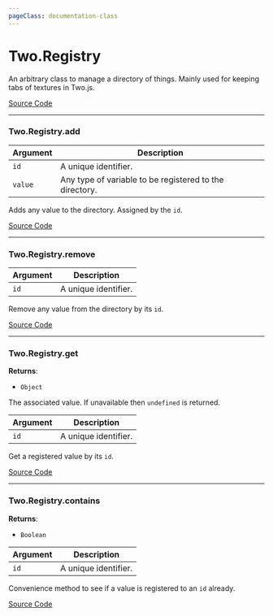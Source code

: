 ```yaml
---
pageClass: documentation-class
---
```


# Two.Registry



An arbitrary class to manage a directory of things. Mainly used for keeping tabs of textures in Two.js.


<div class="meta">

  [Source Code](https://github.com/jonobr1/two.js/blob/dev/src/registry.js#L3)

</div>







---

<div class="instance function ">

### Two.Registry.add










<div class="params">

| Argument | Description |
| ---- | ----------- |
|  `id`  | A unique identifier. |
|  `value`  | Any type of variable to be registered to the directory. |
</div>




<div class="description">

Adds any value to the directory. Assigned by the `id`.

</div>



<div class="meta">

  [Source Code](https://github.com/jonobr1/two.js/blob/dev/src/registry.js#L18)

</div>






</div>



---

<div class="instance function ">

### Two.Registry.remove










<div class="params">

| Argument | Description |
| ---- | ----------- |
|  `id`  | A unique identifier. |
</div>




<div class="description">

Remove any value from the directory by its `id`.

</div>



<div class="meta">

  [Source Code](https://github.com/jonobr1/two.js/blob/dev/src/registry.js#L30)

</div>






</div>



---

<div class="instance function ">

### Two.Registry.get




<div class="returns">

__Returns__:



+ `Object`



The associated value. If unavailable then `undefined` is returned.


</div>







<div class="params">

| Argument | Description |
| ---- | ----------- |
|  `id`  | A unique identifier. |
</div>




<div class="description">

Get a registered value by its `id`.

</div>



<div class="meta">

  [Source Code](https://github.com/jonobr1/two.js/blob/dev/src/registry.js#L41)

</div>






</div>



---

<div class="instance function ">

### Two.Registry.contains




<div class="returns">

__Returns__:



+ `Boolean`




</div>







<div class="params">

| Argument | Description |
| ---- | ----------- |
|  `id`  | A unique identifier. |
</div>




<div class="description">

Convenience method to see if a value is registered to an `id` already.

</div>



<div class="meta">

  [Source Code](https://github.com/jonobr1/two.js/blob/dev/src/registry.js#L52)

</div>






</div>


